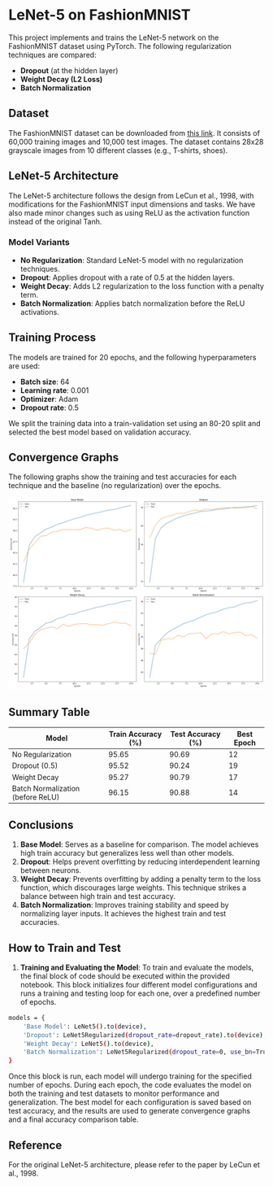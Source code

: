 # LeNet-5 on FashionMNIST

This project implements and trains the LeNet-5 network on the FashionMNIST dataset using PyTorch. The following regularization techniques are compared:

- **Dropout** (at the hidden layer)
- **Weight Decay (L2 Loss)**
- **Batch Normalization**

## Dataset

The FashionMNIST dataset can be downloaded from [this link](https://github.com/zalandoresearch/fashion-mnist). It consists of 60,000 training images and 10,000 test images. The dataset contains 28x28 grayscale images from 10 different classes (e.g., T-shirts, shoes).

## LeNet-5 Architecture

The LeNet-5 architecture follows the design from LeCun et al., 1998, with modifications for the FashionMNIST input dimensions and tasks. We have also made minor changes such as using ReLU as the activation function instead of the original Tanh.

### Model Variants

- **No Regularization**: Standard LeNet-5 model with no regularization techniques.
- **Dropout**: Applies dropout with a rate of 0.5 at the hidden layers.
- **Weight Decay**: Adds L2 regularization to the loss function with a penalty term.
- **Batch Normalization**: Applies batch normalization before the ReLU activations.

## Training Process

The models are trained for 20 epochs, and the following hyperparameters are used:

- **Batch size**: 64
- **Learning rate**: 0.001
- **Optimizer**: Adam 
- **Dropout rate**: 0.5

We split the training data into a train-validation set using an 80-20 split and selected the best model based on validation accuracy.

## Convergence Graphs

The following graphs show the training and test accuracies for each technique and the baseline (no regularization) over the epochs.

![Convergence Graphs](results/convergence_graphs-2.png)

## Summary Table

| Model                                    | Train Accuracy (%)       | Test Accuracy (%)       | Best Epoch              |
|------------------------------------------|--------------------------|-------------------------|-------------------------|
| No Regularization                        | 95.65                    | 90.69                   | 12                      |
| Dropout (0.5)                            | 95.52                    | 90.24                   | 19                      |
| Weight Decay                             | 95.27                    | 90.79                   | 17                      |
| Batch Normalization (before ReLU)        | 96.15                    | 90.88                   | 14                      |

## Conclusions

1. **Base Model**: Serves as a baseline for comparison. The model achieves high train accuracy but generalizes less well than other models.
2. **Dropout**: Helps prevent overfitting by reducing interdependent learning between neurons. 
3. **Weight Decay**: Prevents overfitting by adding a penalty term to the loss function, which discourages large weights. This technique strikes a balance between high train and test accuracy.
4. **Batch Normalization**: Improves training stability and speed by normalizing layer inputs. It achieves the highest train and test accuracies.

## How to Train and Test

1. **Training and Evaluating the Model**: 
To train and evaluate the models, the final block of code should be executed within the provided notebook. This block initializes four different model configurations and runs a training and testing loop for each one, over a predefined number of epochs.
```bash
models = {
    'Base Model': LeNet5().to(device),
    'Dropout': LeNet5Regularized(dropout_rate=dropout_rate).to(device),
    'Weight Decay': LeNet5().to(device),
    'Batch Normalization': LeNet5Regularized(dropout_rate=0, use_bn=True).to(device)
}
```
Once this block is run, each model will undergo training for the specified number of epochs. During each epoch, the code evaluates the model on both the training and test datasets to monitor performance and generalization. The best model for each configuration is saved based on test accuracy, and the results are used to generate convergence graphs and a final accuracy comparison table.

## Reference

For the original LeNet-5 architecture, please refer to the paper by LeCun et al., 1998.
